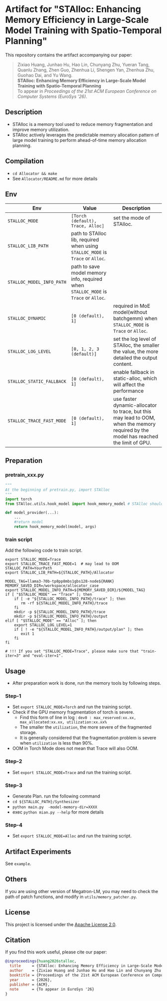 # Artifact for "STAlloc: Enhancing Memory Efficiency in Large-Scale Model Training with Spatio-Temporal Planning"

This repository contains the artifact accompanying our paper:

> Zixiao Huang, Junhao Hu, Hao Lin, Chunyang Zhu, Yueran Tang, Quanlu Zhang, Zhen Guo, Zhenhua Li, Shengen Yan, Zhenhua Zhu, Guohao Dai, and Yu Wang.  
> **STAlloc: Enhancing Memory Efficiency in Large-Scale Model Training with Spatio-Temporal Planning**  
> To appear in *Proceedings of the 21st ACM European Conference on Computer Systems (EuroSys '26)*.  

## Description
* STAlloc is a memory tool used to reduce memory fragmentation and improve memory utilization.
* STAlloc actively leverages the predictable memory allocation pattern of large model training to perform ahead-of-time memory allocation planning.

## Compilation
* `cd Allocator && make`
* See `Allocator/README.md` for more details

## Env
| Env | Value | Description |
| --- | ----- | ----------- |
|`STALLOC_MODE` |`[Torch (default), Trace, Alloc]`| set the mode of STAlloc.
|`STALLOC_LIB_PATH` | path to STAlloc lib, required when using `STALLOC_MODE` is `Trace` or `Alloc`.
|`STALLOC_MODEL_INFO_PATH` | path to save model memory info, required when `STALLOC_MODE` is `Trace` or `Alloc`.
|`STALLOC_DYNAMIC` | `[0 (default), 1]`| required in MoE model(without batchgemm) when `STALLOC_MODE` is `Trace` or `Alloc`.
|`STALLOC_LOG_LEVEL` |`[0, 1, 2, 3 (default)]`| set the log level of STAlloc, the smaller the value, the more detailed the output content.
|`STALLOC_STATIC_FALLBACK` |`[0 (default), 1]`| enable fallback in static-alloc, which will affect the performance
|`STALLOC_TRACE_FAST_MODE` |`[0 (default), 1]`| use faster dynamic-allocator to trace, but this may lead to OOM, when the memory required by the model has reached the limit of GPU.


## Preparation
### pretrain_xxx.py
```python
"""
At the beginning of pretrain.py, import STAlloc
"""
import torch
from STAlloc.utils.hook_model import hook_memory_model # STAlloc should be imported right after import torch

def model_provider(...):
    ...
    #return model 
    return hook_memory_model(model, args)
```

### train script
Add the following code to train script.
```shell
export STALLOC_MODE=Trace
export STALLOC_TRACE_FAST_MODE=1  # may lead to OOM
STALLOC_PATH=YourPath
export STALLOC_LIB_PATH=${STALLOC_PATH}/Allocator

MODEL_TAG=llama3-70b-tp8pp8mbs1gbs128-node${RANK}
MEMORY_SAVED_DIR=/workspace/allocator_case
export STALLOC_MODEL_INFO_PATH=${MEMORY_SAVED_DIR}/${MODEL_TAG}
if [ "$STALLOC_MODE" == "Trace" ]; then
    if [ -e "${STALLOC_MODEL_INFO_PATH}/trace" ]; then
       rm -rf ${STALLOC_MODEL_INFO_PATH}/trace
    fi
    mkdir -p ${STALLOC_MODEL_INFO_PATH}/trace
    mkdir -p ${STALLOC_MODEL_INFO_PATH}/output
elif [ "$STALLOC_MODE" == "Alloc" ]; then
    export STALLOC_LOG_LEVEL=1
    if [ ! -e "${STALLOC_MODEL_INFO_PATH}/output/plan" ]; then
       exit 1
    fi
fi

# !!! If you set "STALLOC_MODE=Trace", please make sure that "train-iter=3" and "eval-iter=1".
```

## Usage

* After preparation work is done, run the memory tools by following steps.

### Step-1
* Set `export STALLOC_MODE=Torch` and run the training script.
* Check if the GPU memory fragmentation of torch is severe.
    * Find this form of line in log : `dev0 : max_reserved:xx.xx, max_allocated:xx.xx, utilization:xx.xx%`
    * The smaller the `utilization`, the more severe of the fragmented storage.
    * It is generally considered that the fragmentation problem is severe when `utilization` is less than 90%.
* OOM in Torch Mode does not mean that Trace will also OOM.

### Step-2
* Set `export STALLOC_MODE=Trace` and run the training script.

### Step-3
* Generate Plan. run the following command
* `cd ${STALLOC_PATH}/Synthesizer`
* `python main.py  -model-memory-dir=XXXX`
* exec `python mian.py --help` for more details

### Step-4
* Set `export STALLOC_MODE=Alloc` and run the training script.

## Artifact Experiments
See `example`.

## Others
If you are using other version of Megatron-LM, you may need to check the path of patch functions, and modify in `utils/memory_patcher.py`.

## License
This project is licensed under the [Apache License 2.0](https://www.apache.org/licenses/LICENSE-2.0).

## Citation

If you find this work useful, please cite our paper:

```bibtex
@inproceedings{huang2026stalloc,
  title     = {STAlloc: Enhancing Memory Efficiency in Large-Scale Model Training with Spatio-Temporal Planning},
  author    = {Zixiao Huang and Junhao Hu and Hao Lin and Chunyang Zhu and Yueran Tang and Quanlu Zhang and Zhen Guo and Zhenhua Li and Shengen Yan and Zhenhua Zhu and Guohao Dai and Yu Wang},
  booktitle = {Proceedings of the 21st ACM European Conference on Computer Systems (EuroSys '26)},
  year      = {2026},
  publisher = {ACM},
  note      = {To appear in EuroSys '26}
}